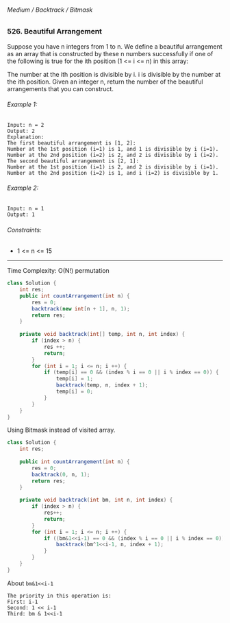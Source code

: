 ###### Medium / Backtrack / Bitmask

### 526. Beautiful Arrangement

Suppose you have n integers from 1 to n. We define a beautiful arrangement as an array that is constructed by these n numbers successfully if one of the following is true for the ith position (1 <= i <= n) in this array:

The number at the ith position is divisible by i.
i is divisible by the number at the ith position.
Given an integer n, return the number of the beautiful arrangements that you can construct.

 

###### Example 1:
```
Input: n = 2
Output: 2
Explanation: 
The first beautiful arrangement is [1, 2]:
Number at the 1st position (i=1) is 1, and 1 is divisible by i (i=1).
Number at the 2nd position (i=2) is 2, and 2 is divisible by i (i=2).
The second beautiful arrangement is [2, 1]:
Number at the 1st position (i=1) is 2, and 2 is divisible by i (i=1).
Number at the 2nd position (i=2) is 1, and i (i=2) is divisible by 1.
```
###### Example 2:
```
Input: n = 1
Output: 1
```
 

###### Constraints:

* 1 <= n <= 15

***

Time Complexity: O(N!) permutation

```java
class Solution {
    int res;
    public int countArrangement(int n) {
        res = 0;
        backtrack(new int[n + 1], n, 1);
        return res;
    }
    
    private void backtrack(int[] temp, int n, int index) {
        if (index > n) {
            res ++;
            return;
        }
        for (int i = 1; i <= n; i ++) {
            if (temp[i] == 0 && (index % i == 0 || i % index == 0)) {
                temp[i] = 1;
                backtrack(temp, n, index + 1);
                temp[i] = 0;
            }
        }
    }
}
```

Using Bitmask instead of visited array.

```java
class Solution {
    int res;
    
    public int countArrangement(int n) {
        res = 0;
        backtrack(0, n, 1);
        return res;
    }
    
    private void backtrack(int bm, int n, int index) {
        if (index > n) {
            res++;
            return;
        }
        for (int i = 1; i <= n; i ++) {
            if ((bm&1<<i-1) == 0 && (index % i == 0 || i % index == 0)) {
                backtrack(bm^1<<i-1, n, index + 1);
            }
        }
    }
}
```

About `bm&1<<i-1`
```
The priority in this operation is:
First: i-1
Second: 1 << i-1
Third: bm & 1<<i-1
```

